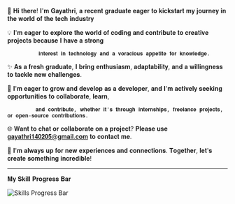  👋 𝐇𝐢 𝐭𝐡𝐞𝐫𝐞! 𝐈'𝐦 𝐆𝐚𝐲𝐚𝐭𝐡𝐫𝐢, 𝐚 𝐫𝐞𝐜𝐞𝐧𝐭 𝐠𝐫𝐚𝐝𝐮𝐚𝐭𝐞 𝐞𝐚𝐠𝐞𝐫 𝐭𝐨 𝐤𝐢𝐜𝐤𝐬𝐭𝐚𝐫𝐭 𝐦𝐲 𝐣𝐨𝐮𝐫𝐧𝐞𝐲 𝐢𝐧 𝐭𝐡𝐞 𝐰𝐨𝐫𝐥𝐝 𝐨𝐟 𝐭𝐡𝐞 𝐭𝐞𝐜𝐡 𝐢𝐧𝐝𝐮𝐬𝐭𝐫𝐲  


 💡 𝐈'𝐦 𝐞𝐚𝐠𝐞𝐫 𝐭𝐨 𝐞𝐱𝐩𝐥𝐨𝐫𝐞 𝐭𝐡𝐞 𝐰𝐨𝐫𝐥𝐝 𝐨𝐟 𝐜𝐨𝐝𝐢𝐧𝐠 𝐚𝐧𝐝 𝐜𝐨𝐧𝐭𝐫𝐢𝐛𝐮𝐭𝐞 𝐭𝐨 𝐜𝐫𝐞𝐚𝐭𝐢𝐯𝐞 𝐩𝐫𝐨𝐣𝐞𝐜𝐭𝐬 𝐛𝐞𝐜𝐚𝐮𝐬𝐞 𝐈 𝐡𝐚𝐯𝐞 𝐚 𝐬𝐭𝐫𝐨𝐧𝐠 
 
              𝐢𝐧𝐭𝐞𝐫𝐞𝐬𝐭 𝐢𝐧 𝐭𝐞𝐜𝐡𝐧𝐨𝐥𝐨𝐠𝐲 𝐚𝐧𝐝 𝐚 𝐯𝐨𝐫𝐚𝐜𝐢𝐨𝐮𝐬 𝐚𝐩𝐩𝐞𝐭𝐢𝐭𝐞 𝐟𝐨𝐫 𝐤𝐧𝐨𝐰𝐥𝐞𝐝𝐠𝐞. 
 
 
 ✨ 𝐀𝐬 𝐚 𝐟𝐫𝐞𝐬𝐡 𝐠𝐫𝐚𝐝𝐮𝐚𝐭𝐞, 𝐈 𝐛𝐫𝐢𝐧𝐠 𝐞𝐧𝐭𝐡𝐮𝐬𝐢𝐚𝐬𝐦, 𝐚𝐝𝐚𝐩𝐭𝐚𝐛𝐢𝐥𝐢𝐭𝐲, 𝐚𝐧𝐝 𝐚 𝐰𝐢𝐥𝐥𝐢𝐧𝐠𝐧𝐞𝐬𝐬 𝐭𝐨 𝐭𝐚𝐜𝐤𝐥𝐞 𝐧𝐞𝐰 𝐜𝐡𝐚𝐥𝐥𝐞𝐧𝐠𝐞𝐬.
 
 
 🚀 𝐈'𝐦 𝐞𝐚𝐠𝐞𝐫 𝐭𝐨 𝐠𝐫𝐨𝐰 𝐚𝐧𝐝 𝐝𝐞𝐯𝐞𝐥𝐨𝐩 𝐚𝐬 𝐚 𝐝𝐞𝐯𝐞𝐥𝐨𝐩𝐞𝐫, 𝐚𝐧𝐝 𝐈'𝐦 𝐚𝐜𝐭𝐢𝐯𝐞𝐥𝐲 𝐬𝐞𝐞𝐤𝐢𝐧𝐠 𝐨𝐩𝐩𝐨𝐫𝐭𝐮𝐧𝐢𝐭𝐢𝐞𝐬 𝐭𝐨 𝐜𝐨𝐥𝐥𝐚𝐛𝐨𝐫𝐚𝐭𝐞, 𝐥𝐞𝐚𝐫𝐧,
 
             𝐚𝐧𝐝 𝐜𝐨𝐧𝐭𝐫𝐢𝐛𝐮𝐭𝐞, 𝐰𝐡𝐞𝐭𝐡𝐞𝐫 𝐢𝐭'𝐬 𝐭𝐡𝐫𝐨𝐮𝐠𝐡 𝐢𝐧𝐭𝐞𝐫𝐧𝐬𝐡𝐢𝐩𝐬, 𝐟𝐫𝐞𝐞𝐥𝐚𝐧𝐜𝐞 𝐩𝐫𝐨𝐣𝐞𝐜𝐭𝐬, 𝐨𝐫 𝐨𝐩𝐞𝐧-𝐬𝐨𝐮𝐫𝐜𝐞 𝐜𝐨𝐧𝐭𝐫𝐢𝐛𝐮𝐭𝐢𝐨𝐧𝐬. 
             
             
 🌐 𝐖𝐚𝐧𝐭 𝐭𝐨 𝐜𝐡𝐚𝐭 𝐨𝐫 𝐜𝐨𝐥𝐥𝐚𝐛𝐨𝐫𝐚𝐭𝐞 𝐨𝐧 𝐚 𝐩𝐫𝐨𝐣𝐞𝐜𝐭? 𝐏𝐥𝐞𝐚𝐬𝐞 𝐮𝐬𝐞 𝐠𝐚𝐲𝐚𝐭𝐡𝐫𝐢𝟏𝟒𝟎𝟐𝟎𝟓@𝐠𝐦𝐚𝐢𝐥.𝐜𝐨𝐦 𝐭𝐨 𝐜𝐨𝐧𝐭𝐚𝐜𝐭 𝐦𝐞.  
 
 
 🌟 𝐈'𝐦 𝐚𝐥𝐰𝐚𝐲𝐬 𝐮𝐩 𝐟𝐨𝐫 𝐧𝐞𝐰 𝐞𝐱𝐩𝐞𝐫𝐢𝐞𝐧𝐜𝐞𝐬 𝐚𝐧𝐝 𝐜𝐨𝐧𝐧𝐞𝐜𝐭𝐢𝐨𝐧𝐬.  𝐓𝐨𝐠𝐞𝐭𝐡𝐞𝐫, 𝐥𝐞𝐭'𝐬 𝐜𝐫𝐞𝐚𝐭𝐞 𝐬𝐨𝐦𝐞𝐭𝐡𝐢𝐧𝐠 𝐢𝐧𝐜𝐫𝐞𝐝𝐢𝐛𝐥𝐞!


   ________________________________________________________________________________________________________________________________________________________________________

𝐌𝐲 𝐒𝐤𝐢𝐥𝐥 𝐏𝐫𝐨𝐠𝐫𝐞𝐬𝐬 𝐁𝐚𝐫


![Skills Progress Bar](https://github.com/gayathri140205/gayathri140205/assets/154896559/5beaf3cc-4f7a-4ca2-b83a-b47e93045402)

